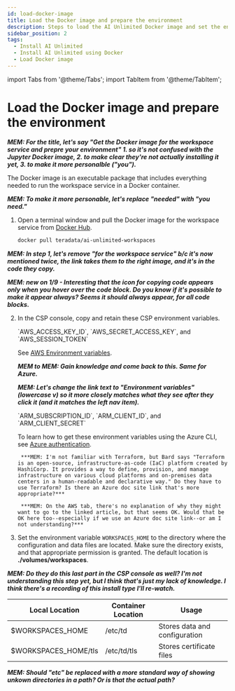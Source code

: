 ```yaml
---
id: load-docker-image
title: Load the Docker image and prepare the environment
description: Steps to load the AI Unlimited Docker image and set the environment.
sidebar_position: 2
tags:
  - Install AI Unlimited
  - Install AI Unlimited using Docker
  - Load Docker image
---
```

import Tabs from '@theme/Tabs';
import TabItem from '@theme/TabItem';

# Load the Docker image and prepare the environment

***MEM: For the title, let's say "Get the Docker image for the workspace service and prepre your environment" 1. so it's not confused with the Jupyter Docker image, 2. to make clear they're not actually installing it yet, 3. to make it more personalble ("you").***

The Docker image is an executable package that includes everything needed to run the workspace service in a Docker container.

***MEM: To make it more personable, let's replace "needed" with "you need."***

1. Open a terminal window and pull the Docker image for the workspace service from [Docker Hub](https://hub.docker.com/r/teradata/ai-unlimited-workspaces). 
    ```bash
    docker pull teradata/ai-unlimited-workspaces
    ```
***MEM: In step 1, let's remove "for the workspace service" b/c it's now mentioned twice, the link takes them to the right image, and it's in the code they copy.***

***MEM: new on 1/9 - Interesting that the icon for copying code appears only when you hover over the code block. Do you know if it's possible to make it appear always? Seems it should always appear, for all code blocks.***

2. In the CSP console, copy and retain these CSP environment variables. 

    <Tabs>
    <TabItem value="aws" label="AWS" default>
    `AWS_ACCESS_KEY_ID`, `AWS_SECRET_ACCESS_KEY`, and `AWS_SESSION_TOKEN`

    See [AWS Environment variables](https://docs.aws.amazon.com/sdkref/latest/guide/environment-variables.html).
	
	***MEM to MEM: Gain knowledge and come back to this. Same for Azure.***
	
	***MEM: Let's change the link text to "Environment variables" (lowercase v) so it more closely matches what they see after they click it (and it matches the left nav item).***

    </TabItem>
    <TabItem value="azure" label="Azure">
    `ARM_SUBSCRIPTION_ID`, `ARM_CLIENT_ID`, and `ARM_CLIENT_SECRET`

    To learn how to get these environment variables using the Azure CLI, see [Azure authentication](https://github.com/paulbouwer/terraform-azure-quickstarts-samples/blob/master/README.md#azure-authentication).
	
		***MEM: I'm not familiar with Terraform, but Bard says "Terraform is an open-source, infrastructure-as-code (IaC) platform created by HashiCorp. It provides a way to define, provision, and manage infrastructure on various cloud platforms and on-premises data centers in a human-readable and declarative way." Do they have to use Terraform? Is there an Azure doc site link that's more appropriate?***

		***MEM: On the AWS tab, there's no explanation of why they might want to go to the linked article, but that seems OK. Would that be OK here too--especially if we use an Azure doc site link--or am I not understanding?***
    </TabItem>
    </Tabs>

3. Set the environment variable `WORKSPACES_HOME` to the directory where the configuration and data files are located. Make sure the directory exists, and that appropriate permission is granted. The default location is **./volumes/workspaces**.

***MEM: Do they do this last part in the CSP console as well? I'm not understanding this step yet, but I think that's just my lack of knowledge. I think there's a recording of this install type I'll re-watch.***

  | Local Location | Container Location | Usage |
  |----------------|--------------------|-------|
  | $WORKSPACES_HOME | /etc/td | Stores data and configuration |
  | $WORKSPACES_HOME/tls | /etc/td/tls | Stores certificate files |
  
 
  ***MEM: Should "etc" be replaced with a more standard way of showing unkown directories in a path? Or is that the actual path?***



